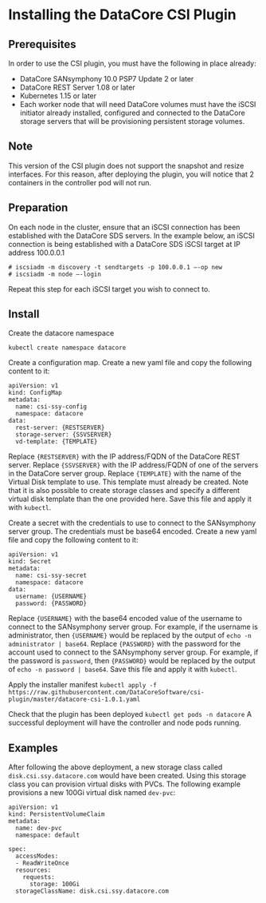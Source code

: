 # Installing the DataCore CSI Plugin

## Prerequisites
In order to use the CSI plugin, you must have the following in place already:
  * DataCore SANsymphony 10.0 PSP7 Update 2 or later
  * DataCore REST Server 1.08 or later
  * Kubernetes 1.15 or later
* Each worker node that will need DataCore volumes must have the iSCSI initiator already installed, configured and connected to the DataCore storage servers that will be provisioning persistent storage volumes.

## Note
This version of the CSI plugin does not support the snapshot and resize interfaces. For this reason, after deploying the plugin, you will notice that 2 containers in the controller pod will not run. 

## Preparation
On each node in the cluster, ensure that an iSCSI connection has been established with the DataCore SDS servers. In the example below, an iSCSI connection is being established with a DataCore SDS iSCSI target at IP address 100.0.0.1
```
# iscsiadm -m discovery -t sendtargets -p 100.0.0.1 —-op new
# iscsiadm -m node —-login
```

Repeat this step for each iSCSI target you wish to connect to.

## Install
Create the datacore namespace
```
kubectl create namespace datacore
```

Create a configuration map. Create a new yaml file and copy the following content to it:
```
apiVersion: v1
kind: ConfigMap
metadata:
  name: csi-ssy-config
  namespace: datacore
data:
  rest-server: {RESTSERVER}
  storage-server: {SSVSERVER}
  vd-template: {TEMPLATE}
```
Replace `{RESTSERVER}` with the IP address/FQDN of the DataCore REST server. 
Replace `{SSVSERVER}` with the IP address/FQDN of one of the servers in the DataCore server group.
Replace `{TEMPLATE}` with the name of the Virtual Disk template to use. This template must already be created. Note that it is also possible to create storage classes and specify a different virtual disk template than the one provided here.
Save this file and apply it with `kubectl`.

Create a secret with the credentials to use to connect to the SANsymphony server group. The credentials must be base64 encoded. Create a new yaml file and copy the following content to it:
```
apiVersion: v1
kind: Secret
metadata:
  name: csi-ssy-secret
  namespace: datacore
data:
  username: {USERNAME}
  password: {PASSWORD}
```
Replace `{USERNAME}` with the base64 encoded value of the username to connect to the SANsymphony server group. For example, if the username is administrator, then `{USERNAME}` would be replaced by the output of `echo -n administrator | base64`.
Replace `{PASSWORD}` with the password for the account used to connect to the SANsymphony server group. For example, if the password is `password`, then `{PASSWORD}` would be replaced by the output of `echo -n password | base64`.
Save this file and apply it with `kubectl`.

Apply the installer manifest
`kubectl apply -f https://raw.githubusercontent.com/DataCoreSoftware/csi-plugin/master/datacore-csi-1.0.1.yaml`

Check that the plugin has been deployed
`kubectl get pods -n datacore`
A successful deployment will have the controller and node pods running.

## Examples
After following the above deployment, a new storage class called `disk.csi.ssy.datacore.com` would have been created. Using this storage class you can provision virtual disks with PVCs. The following example provisions a new 100Gi virtual disk named `dev-pvc`:
```
apiVersion: v1
kind: PersistentVolumeClaim
metadata:
  name: dev-pvc
  namespace: default

spec:
  accessModes:
  - ReadWriteOnce
  resources:
    requests:
      storage: 100Gi
  storageClassName: disk.csi.ssy.datacore.com
```
